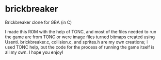 # brickbreaker
Brickbreaker clone for GBA (in C)

I made this ROM with the help of TONC, and most of the files needed to run the game are from TONC or were image files turned bitmaps created using Usenti. brickbreaker.c, collision.c, and sprites.h are my own creations; I used TONC help, but the code for the process of running the game itself is all my own. I hope you enjoy!
